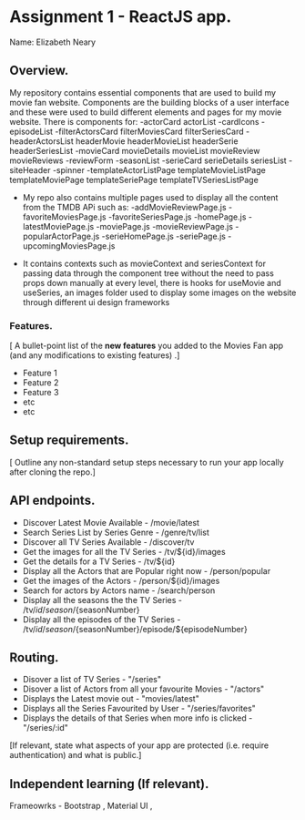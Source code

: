 # Assignment 1 - ReactJS app.

Name: Elizabeth Neary

## Overview.
My repository contains essential components that are used to build my movie fan website. Components are the building blocks of a user interface and these were used to build different elements and pages for my movie website. There is components for:
-actorCard actorList 
-cardIcons 
-episodeList 
-filterActorsCard filterMoviesCard filterSeriesCard 
-headerActorsList headerMovie headerMovieList headerSerie headerSeriesList 
-movieCard movieDetails movieList movieReview movieReviews 
-reviewForm 
-seasonList 
-serieCard serieDetails seriesList 
-siteHeader 
-spinner 
-templateActorListPage templateMovieListPage templateMoviePage templateSeriePage templateTVSeriesListPage

+ My repo also contains multiple pages used to display all the content from the TMDB APi such as:
-addMovieReviewPage.js 
-favoriteMoviesPage.js 
-favoriteSeriesPage.js 
-homePage.js 
-latestMoviePage.js 
-moviePage.js 
-movieReviewPage.js 
-popularActorPage.js 
-serieHomePage.js 
-seriePage.js 
-upcomingMoviesPage.js

+ It contains contexts such as movieContext and seriesContext for passing data through the component tree without the need to pass props down manually at every level, there is hooks for useMovie and useSeries, an images folder  used to display some images on the website through different ui design frameworks


### Features.
[ A bullet-point list of the __new features__ you added to the Movies Fan app (and any modifications to existing features) .]
 
+ Feature 1
+ Feature 2
+ Feature 3
+ etc
+ etc

## Setup requirements.

[ Outline any non-standard setup steps necessary to run your app locally after cloning the repo.]

## API endpoints.

+ Discover Latest Movie Available - /movie/latest
+ Search Series List by Series Genre - /genre/tv/list
+ Discover all TV Series Available - /discover/tv
+ Get the images for all the TV Series - /tv/${id}/images
+ Get the details for a TV Series - /tv/${id}
+ Display all the Actors that are Popular right now - /person/popular
+ Get the images of the Actors - /person/${id}/images
+ Search for actors by Actors name - /search/person
+ Display all the seasons the the TV Series - /tv/${id}/season/${seasonNumber}
+ Display all the episodes of the TV Series - /tv/${id}/season/${seasonNumber}/episode/${episodeNumber}


## Routing.

+ Disover a list of TV Series - "/series" 
+ Disover a list of Actors from all your favourite Movies - "/actors" 
+ Displays the Latest movie out - "movies/latest" 
+ Displays all the Series Favourited by User - "/series/favorites"
+ Displays the details of that Series when more info is clicked - "/series/:id"

[If relevant, state what aspects of your app are protected (i.e. require authentication) and what is public.]

## Independent learning (If relevant).
Frameowrks - Bootstrap , Material UI , 